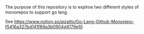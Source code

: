 The purpose of this repository is to explroe two different styles of monorepos to support go lang.

See https://www.notion.so/aizatto/Go-Lang-Github-Monorepo-f5416a327bd141f89a3b0904d4179e10